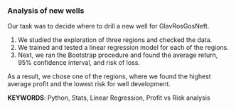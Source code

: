 ### Analysis of new wells

Our task was to decide where to drill a new well for GlavRosGosNeft.  
1. We studied the exploration of three regions and checked the data.  
2. We trained and tested a linear regression model for each of the regions.  
3. Next, we ran the Bootstrap procedure and found the average return, 95% confidence interval, and risk of loss.  

As a result, we chose one of the regions, where we found the highest average profit and the lowest risk for well development.

**KEYWORDS**: Python, Stats, Linear Regression, Profit vs Risk analysis
